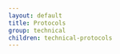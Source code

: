 ```yaml
---
layout: default
title: Protocols
group: technical
children: technical-protocols
---
```

<!-- Reviewed at ac0126b2753f1f5ca6fbfb555783fbeb1aa141bd -->

